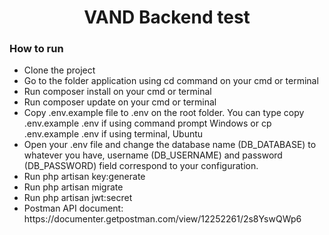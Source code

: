 <h1 align="center"width="400">VAND Backend test</h1>

<h3>How to run</h3>
<ul>
    <li>Clone the project</li>
    <li>Go to the folder application using cd command on your cmd or terminal</li>
    <li>Run composer install on your cmd or terminal</li>
    <li>Run composer update on your cmd or terminal</li>
    <li>Copy .env.example file to .env on the root folder. You can type copy .env.example .env if using command prompt Windows or cp .env.example .env if using terminal, Ubuntu</li>
    <li>Open your .env file and change the database name (DB_DATABASE) to whatever you have, username (DB_USERNAME) and password (DB_PASSWORD) field correspond to your configuration.</li>
    <li>Run php artisan key:generate</li>
    <li>Run php artisan migrate</li>
    <li>Run php artisan jwt:secret</li>
     <li>Postman API document: https://documenter.getpostman.com/view/12252261/2s8YswQWp6</li>
</ul>
